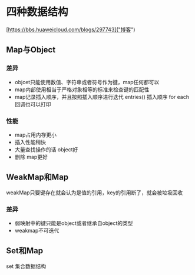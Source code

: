 # 四种数据结构

[https://bbs.huaweicloud.com/blogs/297743]("博客")

## Map与Object

### 差异

* objcet只能使用数值、字符串或者符号作为键，map任何都可以
* map内部使用相当于严格对象相等的标准来检查键的匹配性
* map记录插入顺序，并且按照插入顺序进行迭代 
  entries() 插入顺序 for each回调也可以打印

### 性能

* map占用内存更小
* 插入性能稍快
* 大量查找操作的话 object好
* 删除 map更好

## WeakMap和Map

weakMap只要键存在就会认为是值的引用，key的引用断了，就会被垃圾回收

### 差异

* 弱映射中的键只能是object或者继承自object的类型
* weakmap不可迭代

## Set和Map

set  集合数据结构